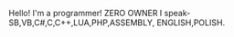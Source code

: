 Hello! I'm a programmer! ZERO OWNER I speak-SB,VB,C#,C,C++,LUA,PHP,ASSEMBLY, ENGLISH,POLISH.

<!---
0xFxd3/0xFxd3 is a ✨ special ✨ repository because its `README.md` (this file) appears on your GitHub profile.
You can click the Preview link to take a look at your changes.
--->
